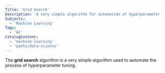 ```yaml
---
Title: 'Grid Search'
Description: 'A very simple algorithm for automation of hyperparameter tuning'
Subjects:
  - 'Machine Learning'
Tags:
  - 'AI'
CatalogContent:
  - 'machine-learning'
  - 'paths/data-science'
---
```


The **grid search** algorithm is a very simple algorithm used to automate the process of hyperparameter tuning.
